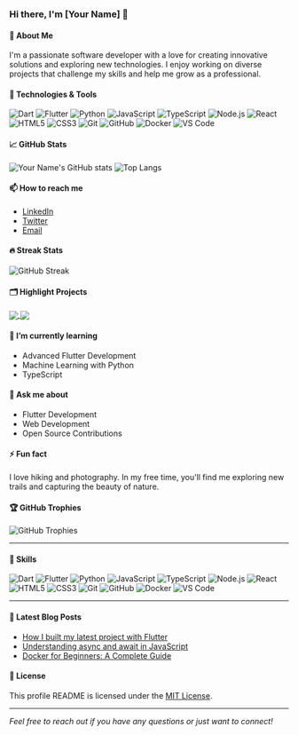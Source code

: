 ### Hi there, I'm [Your Name] 👋

#### 🚀 About Me
I'm a passionate software developer with a love for creating innovative solutions and exploring new technologies. I enjoy working on diverse projects that challenge my skills and help me grow as a professional.

#### 🔧 Technologies & Tools
![Dart](https://img.shields.io/badge/-Dart-000000?style=flat&logo=dart&logoColor=0175C2)
![Flutter](https://img.shields.io/badge/-Flutter-000000?style=flat&logo=flutter)
![Python](https://img.shields.io/badge/-Python-000000?style=flat&logo=python)
![JavaScript](https://img.shields.io/badge/-JavaScript-000000?style=flat&logo=javascript)
![TypeScript](https://img.shields.io/badge/-TypeScript-000000?style=flat&logo=typescript)
![Node.js](https://img.shields.io/badge/-Node.js-000000?style=flat&logo=node.js)
![React](https://img.shields.io/badge/-React-000000?style=flat&logo=react)
![HTML5](https://img.shields.io/badge/-HTML5-000000?style=flat&logo=html5)
![CSS3](https://img.shields.io/badge/-CSS3-000000?style=flat&logo=css3)
![Git](https://img.shields.io/badge/-Git-000000?style=flat&logo=git)
![GitHub](https://img.shields.io/badge/-GitHub-000000?style=flat&logo=github)
![Docker](https://img.shields.io/badge/-Docker-000000?style=flat&logo=docker)
![VS Code](https://img.shields.io/badge/-VS%20Code-000000?style=flat&logo=visual-studio-code)

#### 📈 GitHub Stats
![Your Name's GitHub stats](https://github-readme-stats.vercel.app/api?username=yourusername&show_icons=true&hide_border=true&count_private=true&theme=radical)
![Top Langs](https://github-readme-stats.vercel.app/api/top-langs/?username=yourusername&layout=compact&hide_border=true&theme=radical)

#### 📫 How to reach me
- [LinkedIn](https://www.linkedin.com/in/yourprofile/)
- [Twitter](https://twitter.com/yourhandle)
- [Email](mailto:your.email@example.com)

#### 🔥 Streak Stats
![GitHub Streak](https://github-readme-streak-stats.herokuapp.com/?user=yourusername&theme=radical&hide_border=true)

#### 🗂️ Highlight Projects
<a href="https://github.com/yourusername/project1">
  <img align="center" src="https://github-readme-stats.vercel.app/api/pin/?username=yourusername&repo=project1&theme=radical" />
</a>
<a href="https://github.com/yourusername/project2">
  <img align="center" src="https://github-readme-stats.vercel.app/api/pin/?username=yourusername&repo=project2&theme=radical" />
</a>

#### 🌱 I’m currently learning
- Advanced Flutter Development
- Machine Learning with Python
- TypeScript

#### 💬 Ask me about
- Flutter Development
- Web Development
- Open Source Contributions

#### ⚡ Fun fact
I love hiking and photography. In my free time, you'll find me exploring new trails and capturing the beauty of nature.

#### 🏆 GitHub Trophies
![GitHub Trophies](https://github-profile-trophy.vercel.app/?username=yourusername&theme=radical&no-frame=true)

---

#### 💼 Skills
![Dart](https://img.shields.io/badge/-Dart-000000?style=flat&logo=dart&logoColor=0175C2)
![Flutter](https://img.shields.io/badge/-Flutter-000000?style=flat&logo=flutter)
![Python](https://img.shields.io/badge/-Python-000000?style=flat&logo=python)
![JavaScript](https://img.shields.io/badge/-JavaScript-000000?style=flat&logo=javascript)
![TypeScript](https://img.shields.io/badge/-TypeScript-000000?style=flat&logo=typescript)
![Node.js](https://img.shields.io/badge/-Node.js-000000?style=flat&logo=node.js)
![React](https://img.shields.io/badge/-React-000000?style=flat&logo=react)
![HTML5](https://img.shields.io/badge/-HTML5-000000?style=flat&logo=html5)
![CSS3](https://img.shields.io/badge/-CSS3-000000?style=flat&logo=css3)
![Git](https://img.shields.io/badge/-Git-000000?style=flat&logo=git)
![GitHub](https://img.shields.io/badge/-GitHub-000000?style=flat&logo=github)
![Docker](https://img.shields.io/badge/-Docker-000000?style=flat&logo=docker)
![VS Code](https://img.shields.io/badge/-VS%20Code-000000?style=flat&logo=visual-studio-code)

---

#### 📖 Latest Blog Posts
<!-- BLOG-POST-LIST:START -->
- [How I built my latest project with Flutter](https://dev.to/yourusername/how-i-built-my-latest-project-with-flutter-1abc)
- [Understanding async and await in JavaScript](https://dev.to/yourusername/understanding-async-and-await-in-javascript-2xyz)
- [Docker for Beginners: A Complete Guide](https://dev.to/yourusername/docker-for-beginners-a-complete-guide-3def)
<!-- BLOG-POST-LIST:END -->

#### 📝 License
This profile README is licensed under the [MIT License](https://opensource.org/licenses/MIT).

---

*Feel free to reach out if you have any questions or just want to connect!*


